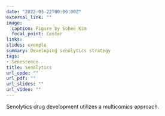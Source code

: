 ```yaml
---
date: "2022-03-22T00:00:00Z"
external_link: ""
image:
  caption: Figure by Sohee Kim
  focal_point: Center
links:
slides: example
summary: Developing senolytics strategy
tags:
- Senescence
title: Senolytics
url_code: ""
url_pdf: ""
url_slides: ""
url_video: ""
---
```

Senolytics drug development utilizes a multicomics approach.

